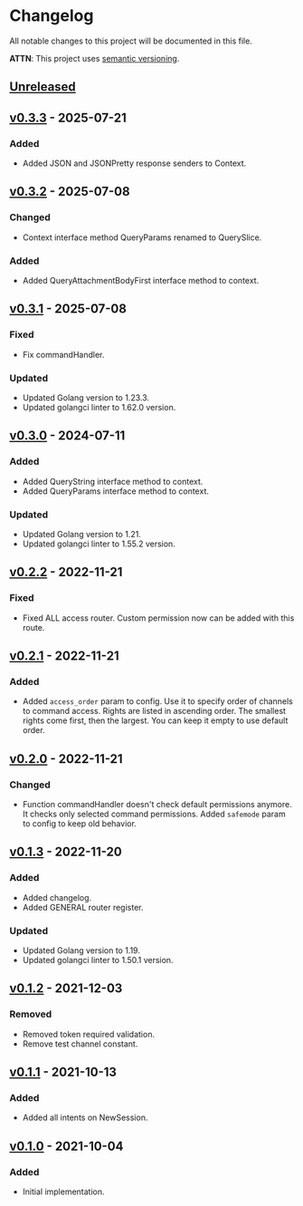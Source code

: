 # Changelog
All notable changes to this project will be documented in this file.

**ATTN**: This project uses [semantic versioning](http://semver.org/).

## [Unreleased]

## [v0.3.3] - 2025-07-21
### Added
- Added JSON and JSONPretty response senders to Context.

## [v0.3.2] - 2025-07-08
### Changed
- Context interface method QueryParams renamed to QuerySlice.

### Added
- Added QueryAttachmentBodyFirst interface method to context.

## [v0.3.1] - 2025-07-08
### Fixed
- Fix commandHandler.

### Updated
- Updated Golang version to 1.23.3.
- Updated golangci linter to 1.62.0 version.

## [v0.3.0] - 2024-07-11
### Added
- Added QueryString interface method to context.
- Added QueryParams interface method to context.

### Updated
- Updated Golang version to 1.21.
- Updated golangci linter to 1.55.2 version.

## [v0.2.2] - 2022-11-21
### Fixed
- Fixed ALL access router. Custom permission now can be added with this route.

## [v0.2.1] - 2022-11-21
### Added
- Added `access_order` param to config. Use it to specify order of channels to command access. Rights are listed in ascending order. The smallest rights come first, then the largest. You can keep it empty to use default order.

## [v0.2.0] - 2022-11-21
### Changed
- Function commandHandler doesn't check default permissions anymore. It checks only selected command permissions. Added `safemode` param to config to keep old behavior.

## [v0.1.3] - 2022-11-20
### Added
- Added changelog.
- Added GENERAL router register.

### Updated
- Updated Golang version to 1.19.
- Updated golangci linter to 1.50.1 version.

## [v0.1.2] - 2021-12-03
### Removed
- Removed token required validation.
- Remove test channel constant.

## [v0.1.1] - 2021-10-13
### Added
- Added all intents on NewSession.

## [v0.1.0] - 2021-10-04
### Added
- Initial implementation.

[Unreleased]: https://github.com/outdead/discordant/compare/v0.3.3...HEAD
[v0.3.3]: https://github.com/outdead/discordant/compare/v0.3.2...v0.3.3
[v0.3.2]: https://github.com/outdead/discordant/compare/v0.3.1...v0.3.2
[v0.3.1]: https://github.com/outdead/discordant/compare/v0.3.0...v0.3.1
[v0.3.0]: https://github.com/outdead/discordant/compare/v0.2.2...v0.3.0
[v0.2.2]: https://github.com/outdead/discordant/compare/v0.2.1...v0.2.2
[v0.2.1]: https://github.com/outdead/discordant/compare/v0.2.0...v0.2.1
[v0.2.0]: https://github.com/outdead/discordant/compare/v0.1.3...v0.2.0
[v0.1.3]: https://github.com/outdead/discordant/compare/v0.1.2...v0.1.3
[v0.1.2]: https://github.com/outdead/discordant/compare/v0.1.1...v0.1.2
[v0.1.1]: https://github.com/outdead/discordant/compare/v0.1.0...v0.1.1
[v0.1.0]: https://github.com/outdead/discordant/compare/2d21ed191dcf69520769feb1d97946600182adbc...v0.1.0
